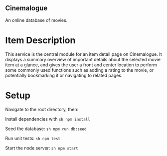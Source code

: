 ## Cinemalogue

An online database of movies.

# Item Description
This service is the central module for an item detail page on Cinemalogue. It displays a summary overview of important details about the selected movie item at a glance, and gives the user a front and center location to perform some commonly used functions such as adding a rating to the movie, or potentially bookmarking it or navigating to related pages.

# Setup
Navigate to the root directory, then:

Install dependencies with ```sh npm install```

Seed the database: ```sh npm run db:seed```

Run unit tests: ```sh npm test```

Start the node server: ```sh npm start```



